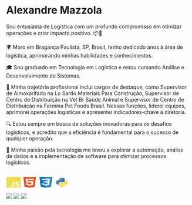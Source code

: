 
<h1>Alexandre Mazzola</h1>

Sou entusiasta de Logística com um profundo compromisso em otimizar operações e criar impacto positivo. 📦💼

🌍 Moro em Bragança Paulista, SP, Brasil, tenho dedicado anos à área de logística, aprimorando minhas habilidades e conhecimentos.

🎓 Sou graduado em Tecnologia em Logística e estou cursando  Análise e Desenvolvimento de Sistemas.

💼 Minha trajetória profissional inclui cargos de destaque, como Supervisor de Almoxarifado na Lo Sardo Materiais Para Construção, Supervisor de Centro de Distribuição na Vet Br Saúde Animal e Supervisor de Centro de Distribuição na Farmina Pet Foods Brasil. Nessas funções, liderei equipes, aprimorei operações logísticas e apresentei indicadores-chave à diretoria.

🔍 Estou sempre em busca de soluções inovadoras para os desafios logísticos, e acredito que a eficiência é fundamental para o sucesso de qualquer operação.

🚀 Minha paixão pela tecnologia me levou a explorar a automação, análise de dados e a implementação de software para otimizar processos logísticos.
<p></p> 


<div style="display: inline_block"><br>
  <img align="center" alt="Rafa-Js" height="30" width="40" src="https://raw.githubusercontent.com/devicons/devicon/master/icons/javascript/javascript-plain.svg">
  <img align="center" alt="Rafa-HTML" height="30" width="40" src="https://raw.githubusercontent.com/devicons/devicon/master/icons/html5/html5-original.svg">
  <img align="center" alt="Rafa-CSS" height="30" width="40" src="https://raw.githubusercontent.com/devicons/devicon/master/icons/css3/css3-original.svg">
  <img align="center" alt="Rafa-Python" height="30" width="40" src="https://raw.githubusercontent.com/devicons/devicon/master/icons/python/python-original.svg">
</div>
<p></p> 
<div> 
  <a href="https://www.instagram.com/alexandre.mazzola/" target="_blank"><img src="https://img.shields.io/badge/-Instagram-%23E4405F?style=for-the-badge&logo=instagram&logoColor=white" target="_blank"></a>
  <a href = "mailto:alexandremazzola75@gmail.com"><img src="https://img.shields.io/badge/-Gmail-%23333?style=for-the-badge&logo=gmail&logoColor=white" target="_blank"></a>
  <a href="https://www.linkedin.com/in/alexandre-mazzola-0a755336/" target="_blank"><img src="https://img.shields.io/badge/-LinkedIn-%230077B5?style=for-the-badge&logo=linkedin&logoColor=white" target="_blank"></a> 
  
</div>
